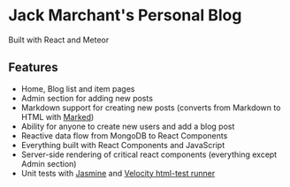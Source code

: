 # Jack Marchant's Personal Blog
Built with React and Meteor

## Features
- Home, Blog list and item pages
- Admin section for adding new posts
- Markdown support for creating new posts (converts from Markdown to HTML with [Marked](https://github.com/chjj/marked, "Marked"))
- Ability for anyone to create new users and add a blog post
- Reactive data flow from MongoDB to React Components
- Everything built with React Components and JavaScript
- Server-side rendering of critical react components (everything except Admin section)
- Unit tests with [Jasmine](https://github.com/jasmine/jasmine, "Jasmine") and [Velocity html-test runner](https://github.com/meteor-velocity/html-reporter/, "Velocity")